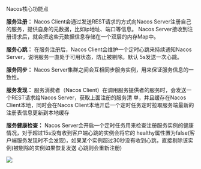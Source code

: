 
Nacos核心功能点 

**服务注册：** Nacos Client会通过发送REST请求的方式向Nacos Server注册自己的服务，提供自身的元数据，比如ip地址、端口等信息。 Nacos Server接收到注册请求后，就会把这些元数据信息存储在一个双层的内存Map中。
 
**服务心跳：** 在服务注册后，Nacos Client会维护一个定时心跳来持续通知Nacos Server，说明服务一直处于可用状态，防止被剔除。默认 5s发送一次心跳。 

**服务同步：** Nacos Server集群之间会互相同步服务实例，用来保证服务信息的一致性。 

**服务发现：** 服务消费者（Nacos Client）在调用服务提供者的服务时，会发送一个REST请求给Nacos Server，获取上面注册的服务清 单，并且缓存在Nacos Client本地，同时会在Nacos Client本地开启一个定时任务定时拉取服务端最新的注册表信息更新到本地缓存 

**服务健康检查：** Nacos Server会开启一个定时任务用来检查注册服务实例的健康情况，对于超过15s没有收到客户端心跳的实例会将它的 healthy属性置为false(客户端服务发现时不会发现)，如果某个实例超过30秒没有收到心跳，直接剔除该实例(被剔除的实例如果恢复发送 心跳则会重新注册)

![](http://cg-mall.oss-cn-shanghai.aliyuncs.com/blog/Nacos%E6%BA%90%E7%A0%81%E5%89%96%E6%9E%90-%E6%9C%8D%E5%8A%A1%E6%B3%A8%E5%86%8C%E4%B8%8E%E5%8F%91%E7%8E%B0%28%E4%B8%B4%E6%97%B6%E5%AE%9E%E4%BE%8BAP%E6%A8%A1%E5%BC%8F%29.png)
